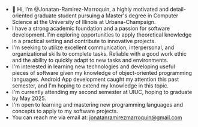 - 👋 Hi, I’m @Jonatan-Ramirez-Marroquin, a highly motivated and detail-oriented graduate student pursuing a Master's degree in Computer Science at the University of Illinois at Urbana-Champaign.
- I have a strong academic foundation and a passion for software development. I'm exploring opportunities to apply theoretical knowledge in a practical setting and contribute to innovative projects.
- I'm seeking to utilize excellent communication, interpersonal, and organizational skills to complete tasks. Reliable with a good work ethic and the ability to quickly adapt to new tasks and environments.
- I'm interested in learning new technologies and developing useful pieces of software given my knowledge of object-oriented programming languages. Android App development caught my attention this past semester, and I'm hoping to extend my knowledge in this topic.
- I'm currently attending my second semester at UIUC, hoping to graduate by May 2025.
- I'm open to learning and mastering new programming languages and concepts to apply to my software projects.
- You can reach me via email at: jonatanramirezmarroquin@gmail.com

<!---
Jonatan-Ramirez-Marroquin/Jonatan-Ramirez-Marroquin is a ✨ special ✨ repository because its `README.md` (this file) appears on your GitHub profile.
You can click the Preview link to take a look at your changes.
--->
